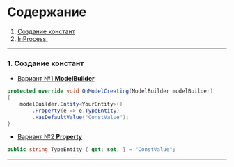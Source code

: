 # Содержание
1. [Создание констант](#Part1)
2. [InProcess.](#Part2)
---

### 1. Создание констант <a name="Part1"></a>
- <ins>Вариант №1 **ModelBuilder**</ins>
```csharp
protected override void OnModelCreating(ModelBuilder modelBuilder)
{
    modelBuilder.Entity<YourEntity>()
        .Property(e => e.TypeEntity)
        .HasDefaultValue("ConstValue");
}
```
- <ins>Вариант №2 **Property**</ins>
```csharp
public string TypeEntity { get; set; } = "ConstValue";
```
---

